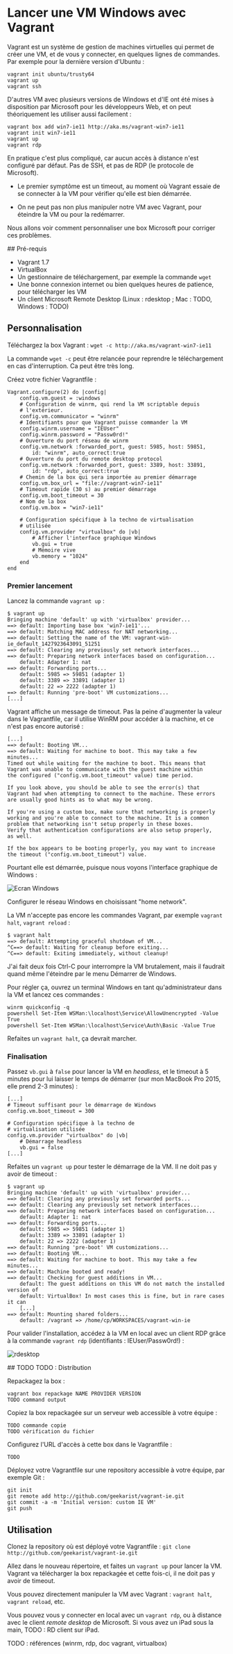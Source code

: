 # Lancer une VM Windows avec Vagrant

Vagrant est un système de gestion de machines virtuelles qui permet de créer une VM, et de vous y connecter, en quelques lignes de commandes. Par exemple pour la dernière version d'Ubuntu :

    vagrant init ubuntu/trusty64
    vagrant up
    vagrant ssh

D'autres VM avec plusieurs versions de Windows et d'IE ont été mises à disposition par Microsoft pour les développeurs Web, et on peut théoriquement les utiliser aussi facilement :

    vagrant box add win7-ie11 http://aka.ms/vagrant-win7-ie11
    vagrant init win7-ie11
    vagrant up
    vagrant rdp

En pratique c'est plus compliqué, car aucun accès à distance n'est configuré par défaut. Pas de SSH, et pas de RDP (le protocole de Microsoft).

- Le premier symptôme est un timeout, au moment où Vagrant essaie de se connecter à la VM pour vérifier qu'elle est bien démarrée.

- On ne peut pas non plus manipuler notre VM avec Vagrant, pour éteindre la VM ou pour la redémarrer.

Nous allons voir comment personnaliser une box Microsoft pour corriger ces problèmes.

## Pré-requis

- Vagrant 1.7
- VirtualBox
- Un gestionnaire de téléchargement, par exemple la commande `wget`
- Une bonne connexion internet ou bien quelques heures de patience, pour télécharger les VM
- Un client Microsoft Remote Desktop (Linux : rdesktop ; Mac : TODO, Windows : TODO)

## Personnalisation

Téléchargez la box Vagrant : `wget -c http://aka.ms/vagrant-win7-ie11`

La commande `wget -c` peut être relancée pour reprendre le téléchargement en cas d'interruption. Ca peut être très long.

Créez votre fichier Vagrantfile :

    Vagrant.configure(2) do |config|
        config.vm.guest = :windows
        # Configuration de winrm, qui rend la VM scriptable depuis
        # l'extérieur.
        config.vm.communicator = "winrm"
        # Identifiants pour que Vagrant puisse commander la VM
        config.winrm.username = "IEUser"
        config.winrm.password = "Passw0rd!"
        # Ouverture du port réseau de winrm
        config.vm.network :forwarded_port, guest: 5985, host: 59851,
            id: "winrm", auto_correct:true
        # Ouverture du port du remote desktop protocol
        config.vm.network :forwarded_port, guest: 3389, host: 33891,
            id: "rdp", auto_correct:true
        # Chemin de la box qui sera importée au premier démarrage
        config.vm.box_url = "file://vagrant-win7-ie11"
        # Timeout rapide (30 s) au premier démarrage
        config.vm.boot_timeout = 30
        # Nom de la box
        config.vm.box = "win7-ie11"

        # Configuration spécifique à la techno de virtualisation
        # utilisée
        config.vm.provider "virtualbox" do |vb|
            # Afficher l'interface graphique Windows
            vb.gui = true
            # Mémoire vive
            vb.memory = "1024"
        end
    end

### Premier lancement

Lancez la commande `vagrant up` :

    $ vagrant up
    Bringing machine 'default' up with 'virtualbox' provider...
    ==> default: Importing base box 'win7-ie11'...
    ==> default: Matching MAC address for NAT networking...
    ==> default: Setting the name of the VM: vagrant-win-ie_default_1427923643091_51251
    ==> default: Clearing any previously set network interfaces...
    ==> default: Preparing network interfaces based on configuration...
        default: Adapter 1: nat
    ==> default: Forwarding ports...
        default: 5985 => 59851 (adapter 1)
        default: 3389 => 33891 (adapter 1)
        default: 22 => 2222 (adapter 1)
    ==> default: Running 'pre-boot' VM customizations...
    [...]

Vagrant affiche un message de timeout. Pas la peine d'augmenter la valeur dans le Vagrantfile, car il utilise WinRM pour accéder à la machine, et ce n'est pas encore autorisé :

    [...]
    ==> default: Booting VM...
    ==> default: Waiting for machine to boot. This may take a few minutes...
    Timed out while waiting for the machine to boot. This means that
    Vagrant was unable to communicate with the guest machine within
    the configured ("config.vm.boot_timeout" value) time period.

    If you look above, you should be able to see the error(s) that
    Vagrant had when attempting to connect to the machine. These errors
    are usually good hints as to what may be wrong.

    If you're using a custom box, make sure that networking is properly
    working and you're able to connect to the machine. It is a common
    problem that networking isn't setup properly in these boxes.
    Verify that authentication configurations are also setup properly,
    as well.

    If the box appears to be booting properly, you may want to increase
    the timeout ("config.vm.boot_timeout") value.

Pourtant elle est démarrée, puisque nous voyons l'interface graphique de Windows :

![Ecran Windows](network.png)

Configurer le réseau Windows en choisissant "home network".

La VM n'accepte pas encore les commandes Vagrant, par exemple `vagrant halt`, `vagrant reload` :

    $ vagrant halt
    ==> default: Attempting graceful shutdown of VM...
    ^C==> default: Waiting for cleanup before exiting...
    ^C==> default: Exiting immediately, without cleanup!

J'ai fait deux fois Ctrl-C pour interrompre la VM brutalement, mais il faudrait quand même l'éteindre par le menu Démarrer de Windows.

Pour régler ça, ouvrez un terminal Windows en tant qu'administrateur dans la VM et lancez ces commandes :

    winrm quickconfig -q
    powershell Set-Item WSMan:\localhost\Service\AllowUnencrypted -Value True
    powershell Set-Item WSMan:\localhost\Service\Auth\Basic -Value True

Refaites un `vagrant halt`, ça devrait marcher.

### Finalisation

Passez `vb.gui` à `false` pour lancer la VM en _headless_, et le timeout à 5 minutes pour lui laisser le temps de démarrer (sur mon MacBook Pro 2015, elle prend 2-3 minutes) :

    [...]
    # Timeout suffisant pour le démarrage de Windows
    config.vm.boot_timeout = 300

    # Configuration spécifique à la techno de
    # virtualisation utilisée
    config.vm.provider "virtualbox" do |vb|
        # Démarrage headless
        vb.gui = false
    [...]

Refaites un `vagrant up` pour tester le démarrage de la VM. Il ne doit pas y avoir de timeout :

    $ vagrant up
    Bringing machine 'default' up with 'virtualbox' provider...
    ==> default: Clearing any previously set forwarded ports...
    ==> default: Clearing any previously set network interfaces...
    ==> default: Preparing network interfaces based on configuration...
        default: Adapter 1: nat
    ==> default: Forwarding ports...
        default: 5985 => 59851 (adapter 1)
        default: 3389 => 33891 (adapter 1)
        default: 22 => 2222 (adapter 1)
    ==> default: Running 'pre-boot' VM customizations...
    ==> default: Booting VM...
    ==> default: Waiting for machine to boot. This may take a few minutes...
    ==> default: Machine booted and ready!
    ==> default: Checking for guest additions in VM...
        default: The guest additions on this VM do not match the installed version of
        default: VirtualBox! In most cases this is fine, but in rare cases it can
        [...]
    ==> default: Mounting shared folders...
        default: /vagrant => /home/cp/WORKSPACES/vagrant-win-ie

Pour valider l'installation, accédez à la VM en local avec un client RDP grâce à la commande `vagrant rdp` (identifiants : IEUser/Passw0rd!) :

![rdesktop](rdesktop.png)

## TODO TODO : Distribution

Repackagez la box :

    vagrant box repackage NAME PROVIDER VERSION
    TODO command output

Copiez la box repackagée sur un serveur web accessible à votre équipe :

    TODO commande copie
    TODO vérification du fichier

Configurez l'URL d'accès à cette box dans le Vagrantfile :

    TODO

Déployez votre Vagrantfile sur une repository accessible à votre équipe, par exemple Git :

    git init
    git remote add http://github.com/geekarist/vagrant-ie.git
    git commit -a -m 'Initial version: custom IE VM'
    git push

## Utilisation

Clonez la repository où est déployé votre Vagrantfile : `git clone http://github.com/geekarist/vagrant-ie.git`

Allez dans le nouveau répertoire, et faites un `vagrant up` pour lancer la VM. Vagrant va télécharger la box repackagée et cette fois-ci, il ne doit pas y avoir de timeout.

Vous pouvez directement manipuler la VM avec Vagrant : `vagrant halt`, `vagrant reload`, etc.

Vous pouvez vous y connecter en local avec un `vagrant rdp`, ou à distance avec le client _remote desktop_ de Microsoft. Si vous avez un iPad sous la main, TODO : RD client sur iPad.

TODO : références (winrm, rdp, doc vagrant, virtualbox)
